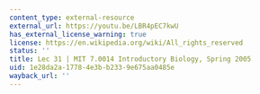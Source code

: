 ```yaml
---
content_type: external-resource
external_url: https://youtu.be/LBR4pEC7kwU
has_external_license_warning: true
license: https://en.wikipedia.org/wiki/All_rights_reserved
status: ''
title: Lec 31 | MIT 7.0014 Introductory Biology, Spring 2005
uid: 1e28da2a-1778-4e3b-b233-9e675aa0485e
wayback_url: ''
---
```

